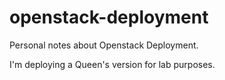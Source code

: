 # openstack-deployment
Personal notes about Openstack Deployment. 


I'm deploying a Queen's version for lab purposes.
